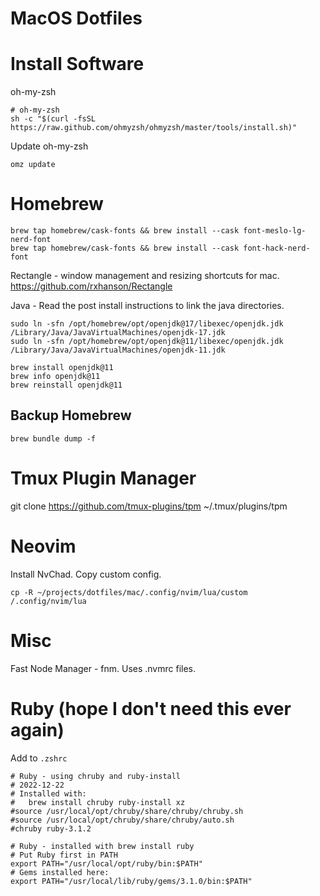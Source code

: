 # MacOS Dotfiles

# Install Software

oh-my-zsh

```shell
# oh-my-zsh
sh -c "$(curl -fsSL https://raw.github.com/ohmyzsh/ohmyzsh/master/tools/install.sh)"
```

Update oh-my-zsh
```shell
omz update
```

# Homebrew

```shell
brew tap homebrew/cask-fonts && brew install --cask font-meslo-lg-nerd-font
brew tap homebrew/cask-fonts && brew install --cask font-hack-nerd-font
```

Rectangle - window management and resizing shortcuts for mac. https://github.com/rxhanson/Rectangle

Java - Read the post install instructions to link the java directories.

```shell
sudo ln -sfn /opt/homebrew/opt/openjdk@17/libexec/openjdk.jdk /Library/Java/JavaVirtualMachines/openjdk-17.jdk
sudo ln -sfn /opt/homebrew/opt/openjdk@11/libexec/openjdk.jdk /Library/Java/JavaVirtualMachines/openjdk-11.jdk

brew install openjdk@11
brew info openjdk@11
brew reinstall openjdk@11
```

## Backup Homebrew

```shell
brew bundle dump -f 
```

# Tmux Plugin Manager

git clone https://github.com/tmux-plugins/tpm ~/.tmux/plugins/tpm

# Neovim

Install NvChad.
Copy custom config.

`cp -R ~/projects/dotfiles/mac/.config/nvim/lua/custom /.config/nvim/lua`

# Misc

Fast Node Manager - fnm. Uses .nvmrc files.

# Ruby (hope I don't need this ever again)

Add to `.zshrc`

```shell
# Ruby - using chruby and ruby-install
# 2022-12-22
# Installed with: 
# 	brew install chruby ruby-install xz
#source /usr/local/opt/chruby/share/chruby/chruby.sh
#source /usr/local/opt/chruby/share/chruby/auto.sh
#chruby ruby-3.1.2

# Ruby - installed with brew install ruby
# Put Ruby first in PATH
export PATH="/usr/local/opt/ruby/bin:$PATH"
# Gems installed here:
export PATH="/usr/local/lib/ruby/gems/3.1.0/bin:$PATH"
```
